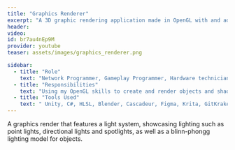 ```yaml
---
title: "Graphics Renderer"
excerpt: "A 3D graphic rendering application made in OpenGL with and adjustable light system"
header:
video:
id: br7au4nEp9M
provider: youtube
teaser: assets/images/graphics_renderer.png

sidebar:
  - title: "Role"
    text: "Network Programmer, Gameplay Programmer, Hardware technician, Artist, Animator, everything else"
  - title: "Responsibilities"
    text: "Using my OpenGL skills to create and render objects and shaders to render lights and their locations."
  - title: "Tools Used"
    text: " Unity, C#, HLSL, Blender, Cascadeur, Figma, Krita, GitKraken, Gitbash, Github Desktop, Visual Studio, Jetbrains rider, Asana etc."
---
```


A graphics render that features a light system, showcasing lighting such as point lights, directional lights and spotlights, as well as a blinn-phongg lighting model for objects.